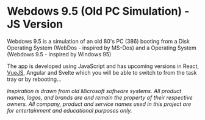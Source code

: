 # Webdows 9.5 (Old PC Simulation) - JS Version

Webdows 9.5 is a simulation of an old 80's PC (386) booting from a Disk Operating System (WebDos - inspired by MS-Dos) and a Operating System (Webdows 9.5 - inspired by Windows 95)

The app is developed using JavaScript and has upcoming versions in React, [VueJS](https://github.com/andre-vanrensburg/webdows-9.5-vue), Angular and Svelte which you will be able to switch to from the task tray or by rebooting...

_Inspiration is drawn from old Microsoft software systems. All product names, logos, and brands are and remain the property of their respective owners. All company, product and service names used in this project are for entertainment and educational purposes only._
